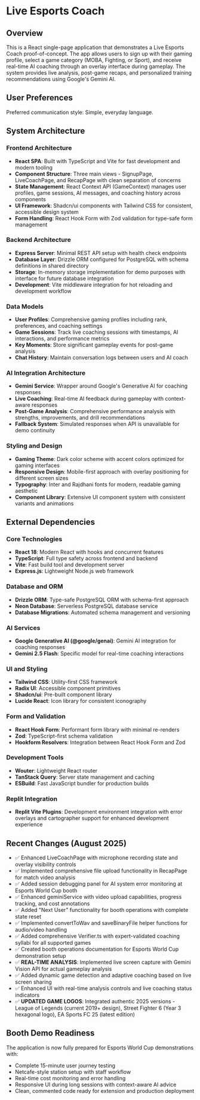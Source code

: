 # Live Esports Coach

## Overview

This is a React single-page application that demonstrates a Live Esports Coach proof-of-concept. The app allows users to sign up with their gaming profile, select a game category (MOBA, Fighting, or Sport), and receive real-time AI coaching through an overlay interface during gameplay. The system provides live analysis, post-game recaps, and personalized training recommendations using Google's Gemini AI.

## User Preferences

Preferred communication style: Simple, everyday language.

## System Architecture

### Frontend Architecture
- **React SPA**: Built with TypeScript and Vite for fast development and modern tooling
- **Component Structure**: Three main views - SignupPage, LiveCoachPage, and RecapPage with clean separation of concerns
- **State Management**: React Context API (GameContext) manages user profiles, game sessions, AI messages, and coaching history across components
- **UI Framework**: Shadcn/ui components with Tailwind CSS for consistent, accessible design system
- **Form Handling**: React Hook Form with Zod validation for type-safe form management

### Backend Architecture
- **Express Server**: Minimal REST API setup with health check endpoints
- **Database Layer**: Drizzle ORM configured for PostgreSQL with schema definitions in shared directory
- **Storage**: In-memory storage implementation for demo purposes with interface for future database integration
- **Development**: Vite middleware integration for hot reloading and development workflow

### Data Models
- **User Profiles**: Comprehensive gaming profiles including rank, preferences, and coaching settings
- **Game Sessions**: Track live coaching sessions with timestamps, AI interactions, and performance metrics
- **Key Moments**: Store significant gameplay events for post-game analysis
- **Chat History**: Maintain conversation logs between users and AI coach

### AI Integration Architecture
- **Gemini Service**: Wrapper around Google's Generative AI for coaching responses
- **Live Coaching**: Real-time AI feedback during gameplay with context-aware responses
- **Post-Game Analysis**: Comprehensive performance analysis with strengths, improvements, and drill recommendations
- **Fallback System**: Simulated responses when API is unavailable for demo continuity

### Styling and Design
- **Gaming Theme**: Dark color scheme with accent colors optimized for gaming interfaces
- **Responsive Design**: Mobile-first approach with overlay positioning for different screen sizes
- **Typography**: Inter and Rajdhani fonts for modern, readable gaming aesthetic
- **Component Library**: Extensive UI component system with consistent variants and animations

## External Dependencies

### Core Technologies
- **React 18**: Modern React with hooks and concurrent features
- **TypeScript**: Full type safety across frontend and backend
- **Vite**: Fast build tool and development server
- **Express.js**: Lightweight Node.js web framework

### Database and ORM
- **Drizzle ORM**: Type-safe PostgreSQL ORM with schema-first approach
- **Neon Database**: Serverless PostgreSQL database service
- **Database Migrations**: Automated schema management and versioning

### AI Services
- **Google Generative AI (@google/genai)**: Gemini AI integration for coaching responses
- **Gemini 2.5 Flash**: Specific model for real-time coaching interactions

### UI and Styling
- **Tailwind CSS**: Utility-first CSS framework
- **Radix UI**: Accessible component primitives
- **Shadcn/ui**: Pre-built component library
- **Lucide React**: Icon library for consistent iconography

### Form and Validation
- **React Hook Form**: Performant form library with minimal re-renders
- **Zod**: TypeScript-first schema validation
- **Hookform Resolvers**: Integration between React Hook Form and Zod

### Development Tools
- **Wouter**: Lightweight React router
- **TanStack Query**: Server state management and caching
- **ESBuild**: Fast JavaScript bundler for production builds

### Replit Integration
- **Replit Vite Plugins**: Development environment integration with error overlays and cartographer support for enhanced development experience

## Recent Changes (August 2025)
- ✅ Enhanced LiveCoachPage with microphone recording state and overlay visibility controls
- ✅ Implemented comprehensive file upload functionality in RecapPage for match video analysis
- ✅ Added session debugging panel for AI system error monitoring at Esports World Cup booth
- ✅ Enhanced geminiService with video upload capabilities, progress tracking, and cost annotations
- ✅ Added "Next User" functionality for booth operations with complete state reset
- ✅ Implemented convertToWav and saveBinaryFile helper functions for audio/video handling
- ✅ Added comprehensive Verifier.ts with expert-validated coaching syllabi for all supported games
- ✅ Created booth operations documentation for Esports World Cup demonstration setup
- ✅ **REAL-TIME ANALYSIS**: Implemented live screen capture with Gemini Vision API for actual gameplay analysis
- ✅ Added dynamic game detection and adaptive coaching based on live screen sharing
- ✅ Enhanced UI with real-time analysis controls and live coaching status indicators
- ✅ **UPDATED GAME LOGOS**: Integrated authentic 2025 versions - League of Legends (current 2019+ design), Street Fighter 6 (Year 3 hexagonal logo), EA Sports FC 25 (latest edition)

## Booth Demo Readiness
The application is now fully prepared for Esports World Cup demonstrations with:
- Complete 15-minute user journey testing
- Netcafe-style station setup with staff workflow
- Real-time cost monitoring and error handling
- Responsive UI during long sessions with context-aware AI advice
- Clean, commented code ready for extension and production deployment